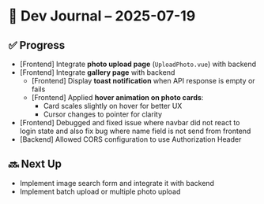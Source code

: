 # 📅 Dev Journal – 2025-07-19

## ✅ Progress

- [Frontend] Integrate **photo upload page** (`UploadPhoto.vue`) with backend
- [Frontend] Integrate **gallery page** with backend
  - [Frontend] Display **toast notification** when API response is empty or fails
  - [Frontend] Applied **hover animation on photo cards**:
    - Card scales slightly on hover for better UX
    - Cursor changes to pointer for clarity
- [Frontend] Debugged and fixed issue where navbar did not react to login state and also fix bug where name field is not send from frontend
- [Backend] Allowed CORS configuration to use Authorization Header

## 🔜 Next Up

- Implement image search form and integrate it with backend
- Implement batch upload or multiple photo upload
